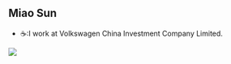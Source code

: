 ## Miao Sun
- ☕:I work at Volkswagen China Investment Company Limited. 

<img src="https://imgur.com/rilHVxA.png"/>
